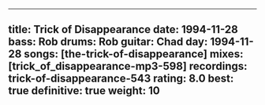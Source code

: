 
---
title: Trick of Disappearance
date: 1994-11-28
bass:	Rob
drums:	Rob
guitar:	Chad
day: 1994-11-28
songs: [the-trick-of-disappearance]
mixes: [trick_of_disappearance-mp3-598]
recordings: trick-of-disappearance-543
rating: 8.0
best: true
definitive: true
weight: 10
---
